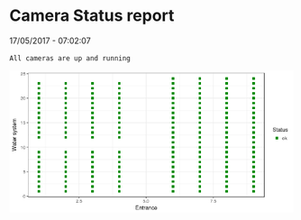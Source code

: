 Camera Status report
================
17/05/2017 - 07:02:07

    All cameras are up and running

![](camreport_files/figure-markdown_github/unnamed-chunk-2-1.png)
